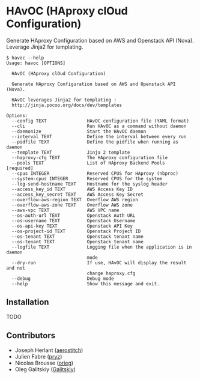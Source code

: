 # HAvOC (HAproxy clOud Configuration)

Generate HAproxy Configuration based on AWS and Openstack API (Nova). Leverage Jinja2 for templating.

```
$ havoc --help
Usage: havoc [OPTIONS]

  HAvOC (HAproxy clOud Configuration)

  Generate HAproxy Configuration based on AWS and Openstack API (Nova).

  HAvOC leverages Jinja2 for templating :
  http://jinja.pocoo.org/docs/dev/templates

Options:
  --config TEXT               HAvOC configuration file (YAML format)
  --cli                       Run HAvOC as a command without daemon
  --daemonize                 Start the HAvOC daemon
  --interval TEXT             Define the interval between every run
  --pidfile TEXT              Define the pidfile when running as daemon
  --template TEXT             Jinja 2 template
  --haproxy-cfg TEXT          The HAproxy configuration file
  --pools TEXT                List of HAproxy Backend Pools  [required]
  --cpus INTEGER              Reserved CPUS for HAproxy (nbproc)
  --system-cpus INTEGER       Reserved CPUS for the system
  --log-send-hostname TEXT    Hostname for the syslog header
  --access_key_id TEXT        AWS Access Key ID
  --access_key_secret TEXT    AWS Access Key Secret
  --overflow-aws-region TEXT  Overflow AWS region
  --overflow-aws-zone TEXT    Overflow AWS zone
  --aws-vpc TEXT              AWS VPC name
  --os-auth-url TEXT          Openstack Auth URL
  --os-username TEXT          Openstack Username
  --os-api-key TEXT           Openstack API Key
  --os-project-id TEXT        Openstack Project ID
  --os-tenant TEXT            Openstack tenant name
  --os-tenant TEXT            Openstack tenant name
  --logfile TEXT              Logging file when the application is in daemon
                              mode
  --dry-run                   If use, HAvOC will display the result and not
                              change haproxy.cfg
  --debug                     Debug mode
  --help                      Show this message and exit.
```

## Installation

TODO

## Contributors

* Joseph Herlant ([aerostitch](https://github.com/aerostitch))
* Julien Fabre  ([pryz](https://github.com/pryz))
* Nicolas Brousse ([orieg](https://github.com/orieg))
* Oleg Galitskiy ([Galitskiy](https://github.com/Galitskiy))
